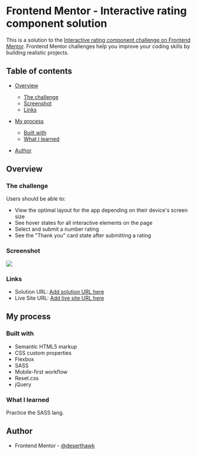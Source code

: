 # Frontend Mentor - Interactive rating component solution

This is a solution to the [Interactive rating component challenge on Frontend Mentor](https://www.frontendmentor.io/challenges/interactive-rating-component-koxpeBUmI). Frontend Mentor challenges help you improve your coding skills by building realistic projects. 

## Table of contents

- [Overview](#overview)
  - [The challenge](#the-challenge)
  - [Screenshot](#screenshot)
  - [Links](#links)
- [My process](#my-process)
  - [Built with](#built-with)
  - [What I learned](#what-i-learned)


- [Author](#author)



## Overview

### The challenge

Users should be able to:

- View the optimal layout for the app depending on their device's screen size
- See hover states for all interactive elements on the page
- Select and submit a number rating
- See the "Thank you" card state after submitting a rating

### Screenshot

![](.images/screenshot.png)
 
### Links

- Solution URL: [Add solution URL here](https://your-solution-url.com)
- Live Site URL: [Add live site URL here](https://deserthawk.github.io/intractive-rating-component/)

## My process

### Built with

- Semantic HTML5 markup
- CSS custom properties
- Flexbox
- SASS
- Mobile-first workflow
- Reset.css
- jQuery

### What I learned

Practice the SASS lang.

## Author

- Frontend Mentor - [@deserthawk](https://www.frontendmentor.io/profile/deserthawk)
